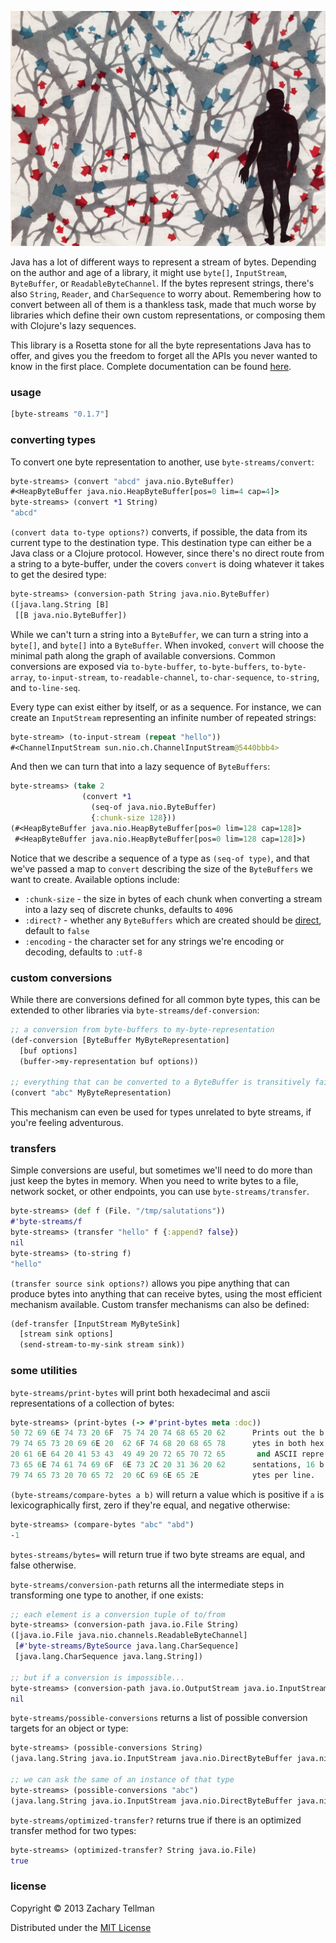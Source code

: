 ![](docs/header.jpg)

Java has a lot of different ways to represent a stream of bytes.  Depending on the author and age of a library, it might use `byte[]`, `InputStream`, `ByteBuffer`, or `ReadableByteChannel`.  If the bytes represent strings, there's also `String`, `Reader`, and `CharSequence` to worry about.  Remembering how to convert between all of them is a thankless task, made that much worse by libraries which define their own custom representations, or composing them with Clojure's lazy sequences.

This library is a Rosetta stone for all the byte representations Java has to offer, and gives you the freedom to forget all the APIs you never wanted to know in the first place.  Complete documentation can be found [here](http://ideolalia.com/byte-streams/byte-streams.html).

### usage

```clj
[byte-streams "0.1.7"] 
```

### converting types

To convert one byte representation to another, use `byte-streams/convert`:

```clj
byte-streams> (convert "abcd" java.nio.ByteBuffer)
#<HeapByteBuffer java.nio.HeapByteBuffer[pos=0 lim=4 cap=4]>
byte-streams> (convert *1 String)
"abcd"
```

`(convert data to-type options?)` converts, if possible, the data from its current type to the destination type.  This destination type can either be a Java class or a Clojure protocol.  However, since there's no direct route from a string to a byte-buffer, under the covers `convert` is doing whatever it takes to get the desired type:

```clj
byte-streams> (conversion-path String java.nio.ByteBuffer)
([java.lang.String [B] 
 [[B java.nio.ByteBuffer])
```

While we can't turn a string into a `ByteBuffer`, we can turn a string into a `byte[]`, and `byte[]` into a `ByteBuffer`.  When invoked, `convert` will choose the minimal path along the graph of available conversions.  Common conversions are exposed via `to-byte-buffer`, `to-byte-buffers`, `to-byte-array`, `to-input-stream`, `to-readable-channel`, `to-char-sequence`, `to-string`, and `to-line-seq`.  

Every type can exist either by itself, or as a sequence.  For instance, we can create an `InputStream` representing an infinite number of repeated strings:

```clj
byte-stream> (to-input-stream (repeat "hello"))
#<ChannelInputStream sun.nio.ch.ChannelInputStream@5440bbb4>
```

And then we can turn that into a lazy sequence of `ByteBuffers`:

```clj
byte-streams> (take 2 
                (convert *1 
                  (seq-of java.nio.ByteBuffer) 
                  {:chunk-size 128}))
(#<HeapByteBuffer java.nio.HeapByteBuffer[pos=0 lim=128 cap=128]> 
 #<HeapByteBuffer java.nio.HeapByteBuffer[pos=0 lim=128 cap=128]>)
```

Notice that we describe a sequence of a type as `(seq-of type)`, and that we've passed a map to `convert` describing the size of the `ByteBuffers` we want to create.  Available options include:

* `:chunk-size` - the size in bytes of each chunk when converting a stream into a lazy seq of discrete chunks, defaults to `4096`
* `:direct?` - whether any `ByteBuffers` which are created should be [direct](http://stackoverflow.com/a/5671880/228387), default to `false`
* `:encoding` - the character set for any strings we're encoding or decoding, defaults to `:utf-8`

### custom conversions

While there are conversions defined for all common byte types, this can be extended to other libraries via `byte-streams/def-conversion`:

```clj
;; a conversion from byte-buffers to my-byte-representation
(def-conversion [ByteBuffer MyByteRepresentation] 
  [buf options]
  (buffer->my-representation buf options))

;; everything that can be converted to a ByteBuffer is transitively fair game now
(convert "abc" MyByteRepresentation)
```

This mechanism can even be used for types unrelated to byte streams, if you're feeling adventurous.

### transfers

Simple conversions are useful, but sometimes we'll need to do more than just keep the bytes in memory.  When you need to write bytes to a file, network socket, or other endpoints, you can use `byte-streams/transfer`.

```clj
byte-streams> (def f (File. "/tmp/salutations"))
#'byte-streams/f
byte-streams> (transfer "hello" f {:append? false})
nil
byte-streams> (to-string f)
"hello"
```

`(transfer source sink options?)` allows you pipe anything that can produce bytes into anything that can receive bytes, using the most efficient mechanism available.  Custom transfer mechanisms can also be defined:

```clj
(def-transfer [InputStream MyByteSink]
  [stream sink options]
  (send-stream-to-my-sink stream sink))
```

### some utilities

`byte-streams/print-bytes` will print both hexadecimal and ascii representations of a collection of bytes:

```clj
byte-streams> (print-bytes (-> #'print-bytes meta :doc))
50 72 69 6E 74 73 20 6F  75 74 20 74 68 65 20 62      Prints out the b
79 74 65 73 20 69 6E 20  62 6F 74 68 20 68 65 78      ytes in both hex
20 61 6E 64 20 41 53 43  49 49 20 72 65 70 72 65       and ASCII repre
73 65 6E 74 61 74 69 6F  6E 73 2C 20 31 36 20 62      sentations, 16 b
79 74 65 73 20 70 65 72  20 6C 69 6E 65 2E            ytes per line.
```

`(byte-streams/compare-bytes a b)` will return a value which is positive if `a` is lexicographically first, zero if they're equal, and negative otherwise:

```clj
byte-streams> (compare-bytes "abc" "abd")
-1
```

`bytes-streams/bytes=` will return true if two byte streams are equal, and false otherwise.

`byte-streams/conversion-path` returns all the intermediate steps in transforming one type to another, if one exists:

```clj
;; each element is a conversion tuple of to/from
byte-streams> (conversion-path java.io.File String)
([java.io.File java.nio.channels.ReadableByteChannel] 
 [#'byte-streams/ByteSource java.lang.CharSequence] 
 [java.lang.CharSequence java.lang.String])

;; but if a conversion is impossible...
byte-streams> (conversion-path java.io.OutputStream java.io.InputStream)
nil
```

`byte-streams/possible-conversions` returns a list of possible conversion targets for an object or type:

```clj
byte-streams> (possible-conversions String)
(java.lang.String java.io.InputStream java.nio.DirectByteBuffer java.nio.ByteBuffer (seq-of java.nio.ByteBuffer) java.io.Reader java.nio.channels.ReadableByteChannel [B java.lang.CharSequence)

;; we can ask the same of an instance of that type
byte-streams> (possible-conversions "abc")
(java.lang.String java.io.InputStream java.nio.DirectByteBuffer java.nio.ByteBuffer (seq-of java.nio.ByteBuffer) java.io.Reader java.nio.channels.ReadableByteChannel [B java.lang.CharSequence)
```

`byte-streams/optimized-transfer?` returns true if there is an optimized transfer method for two types:

```clj
byte-streams> (optimized-transfer? String java.io.File)
true
```

### license

Copyright © 2013 Zachary Tellman

Distributed under the [MIT License](http://opensource.org/licenses/MIT)
